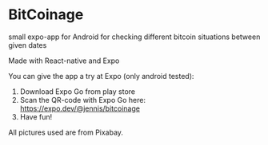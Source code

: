 # BitCoinage
small expo-app for Android for checking different bitcoin situations between given dates

Made with React-native and Expo

You can give the app a try at Expo (only android tested):

1. Download Expo Go from play store 
2. Scan the QR-code with Expo Go here: https://expo.dev/@jennis/bitcoinage
3. Have fun!

All pictures used are from Pixabay.
